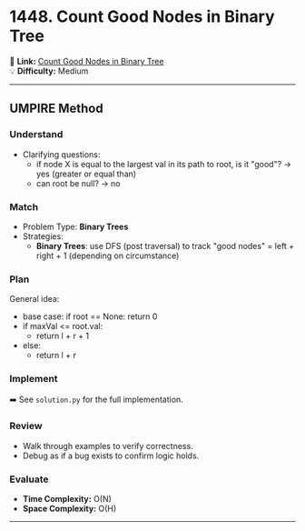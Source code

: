 # 1448. Count Good Nodes in Binary Tree

🔗 **Link:** [Count Good Nodes in Binary Tree](https://leetcode.com/problems/count-good-nodes-in-binary-tree/description/)  
💡 **Difficulty:** Medium

---


## UMPIRE Method

### Understand
- Clarifying questions:
  - if node X is equal to the largest val in its path to root, is it "good"? -> yes (greater or equal than)
  - can root be null? -> no
  
### Match
- Problem Type: **Binary Trees**  
- Strategies:
  - **Binary Trees**: use DFS (post traversal) to track "good nodes" = left + right + 1 (depending on circumstance)

### Plan
General idea:  
- base case: if root == None: return 0
- if maxVal <= root.val:
  - return l + r + 1
- else:
  - return l + r

### Implement
➡️ See `solution.py` for the full implementation.  

### Review
- Walk through examples to verify correctness.  
- Debug as if a bug exists to confirm logic holds.  

### Evaluate
- **Time Complexity:** O(N)  
- **Space Complexity:** O(H)  

---



